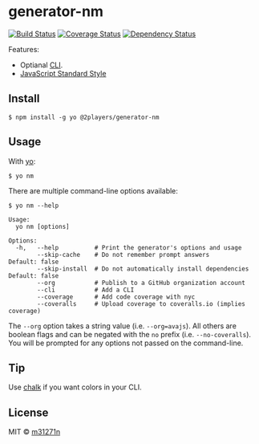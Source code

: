 # generator-nm

[![Build Status](https://travis-ci.org/2players/generator-nm.svg?branch=master)](https://travis-ci.org/2players/generator-nm)
[![Coverage Status](https://coveralls.io/repos/github/millette/generator-nm-standard/badge.svg?branch=master)](https://coveralls.io/github/millette/generator-nm-standard?branch=master)
[![Dependency Status](https://gemnasium.com/badges/github.com/2players/generator-nm.svg)](https://gemnasium.com/github.com/2players/generator-nm)


Features:
+ Optianal [CLI](http://en.wikipedia.org/wiki/Command-line_interface).
+ [JavaScript Standard Style](https://standardjs.com/)

## Install

```
$ npm install -g yo @2players/generator-nm
```

## Usage

With [yo](https://github.com/yeoman/yo):

```
$ yo nm
```

There are multiple command-line options available:

```
$ yo nm --help

Usage:
  yo nm [options]

Options:
  -h,   --help          # Print the generator's options and usage
        --skip-cache    # Do not remember prompt answers                      Default: false
        --skip-install  # Do not automatically install dependencies           Default: false
        --org           # Publish to a GitHub organization account
        --cli           # Add a CLI
        --coverage      # Add code coverage with nyc
        --coveralls     # Upload coverage to coveralls.io (implies coverage)
```

The `--org` option takes a string value (i.e. `--org=avajs`). All others are boolean flags and can be negated with the `no` prefix (i.e. `--no-coveralls`). You will be prompted for any options not passed on the command-line.

## Tip

Use [chalk](https://github.com/sindresorhus/chalk) if you want colors in your CLI.

## License

MIT © [m31271n](https://index.m31271n.com)
